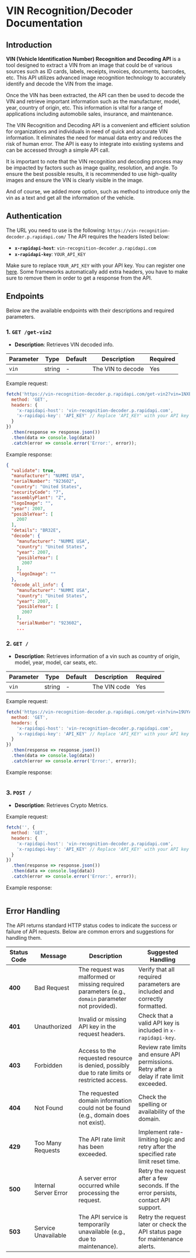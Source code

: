 # VIN Recognition/Decoder Documentation

## Introduction

**VIN (Vehicle Identification Number) Recognition and Decoding API** is a tool designed to extract a VIN from an image that could be of various sources such as ID cards, labels, receipts, invoices, documents, barcodes, etc. This API utilizes advanced image recognition technology to accurately identify and decode the VIN from the image.

Once the VIN has been extracted, the API can then be used to decode the VIN and retrieve important information such as the manufacturer, model, year, country of origin, etc. This information is vital for a range of applications including automobile sales, insurance, and maintenance.

The VIN Recognition and Decoding API is a convenient and efficient solution for organizations and individuals in need of quick and accurate VIN information. It eliminates the need for manual data entry and reduces the risk of human error. The API is easy to integrate into existing systems and can be accessed through a simple API call.

It is important to note that the VIN recognition and decoding process may be impacted by factors such as image quality, resolution, and angle. To ensure the best possible results, it is recommended to use high-quality images and ensure the VIN is clearly visible in the image.

And of course, we added more option, such as method to introduce only the vin as a text and get all the information of the vehicle.

## Authentication

The URL you need to use is the following: `https://vin-recognition-decoder.p.rapidapi.com/`
The API requires the headers listed below:

- **`x-rapidapi-host`**: `vin-recognition-decoder.p.rapidapi.com`
- **`x-rapidapi-key`**: `YOUR_API_KEY`

Make sure to replace `YOUR_API_KEY` with your API key. You can register one [here](https://rapidapi.com/belchiorarkad-FqvHs2EDOtP/api/vin-recognition-decoder/pricing).
Some frameworks automatically add extra headers, you have to make sure to remove them in order to get a response from the API.

## Endpoints

Below are the available endpoints with their descriptions and required parameters.

### 1. **`GET /get-vin2`**

- **Description**: Retrieves VIN decoded info.

| Parameter | Type   | Default | Description                                 | Required |
|-----------|--------|---------|---------------------------------------------|----------|
| `vin`     | string | -       | The VIN to decode                           | Yes      |

Example request:

```javascript
fetch('https://vin-recognition-decoder.p.rapidapi.com/get-vin2?vin=1NXBR32E77Z923602', {
  method: 'GET',
  headers: {
    'x-rapidapi-host': 'vin-recognition-decoder.p.rapidapi.com',
    'x-rapidapi-key': 'API_KEY' // Replace 'API_KEY' with your API key
  }
})
  .then(response => response.json())
  .then(data => console.log(data))
  .catch(error => console.error('Error:', error));
```

Example response:

```json
{
  "validate": true,
  "manufacturer": "NUMMI USA",
  "serialNumber": "923602",
  "country": "United States",
  "securityCode": "7",
  "assemblyPlant": "Z",
  "logoImage": "",
  "year": 2007,
  "posibleYear": [
    2007
  ],
  "details": "BR32E",
  "decode": {
    "manufacturer": "NUMMI USA",
    "country": "United States",
    "year": 2007,
    "posibleYear": [
      2007
    ],
    "logoImage": ""
  },
  "decode_all_info": {
    "manufacturer": "NUMMI USA",
    "country": "United States",
    "year": 2007,
    "posibleYear": [
      2007
    ],
    "serialNumber": "923602",
    ...
```

### 2. **`GET /`**

- **Description**: Retrieves information of a vin such as country of origin, model, year, model, car seats, etc.

| Parameter | Type   | Default | Description                            | Required |
|-----------|--------|---------|----------------------------------------|----------|
| `vin`     | string | -       | The VIN code                           | Yes      |

Example request:

```javascript
fetch('https://vin-recognition-decoder.p.rapidapi.com/get-vin?vin=19UYA42601A019296', {
  method: 'GET',
  headers: {
    'x-rapidapi-host': 'vin-recognition-decoder.p.rapidapi.com',
    'x-rapidapi-key': 'API_KEY' // Replace 'API_KEY' with your API key
  }
})
  .then(response => response.json())
  .then(data => console.log(data))
  .catch(error => console.error('Error:', error));
```

Example response:

```json

```

### 3. **`POST /`**

- **Description**: Retrieves Crypto Metrics.

Example request:

```javascript
fetch('', {
  method: 'GET',
  headers: {
    'x-rapidapi-host': 'vin-recognition-decoder.p.rapidapi.com',
    'x-rapidapi-key': 'API_KEY' // Replace 'API_KEY' with your API key
  }
})
  .then(response => response.json())
  .then(data => console.log(data))
  .catch(error => console.error('Error:', error));
```

Example response:

```json

```

## Error Handling

The  API returns standard HTTP status codes to indicate the success or failure of API requests. Below are common errors and suggestions for handling them.

|Status Code|Message|Description|Suggested Handling|
|--|--|--|--|
| **400** | Bad Request | The request was malformed or missing required parameters (e.g., `domain` parameter not provided). | Verify that all required parameters are included and correctly formatted. |
| **401** | Unauthorized | Invalid or missing API key in the request headers. | Check that a valid API key is included in `x-rapidapi-key`. |
| **403** | Forbidden | Access to the requested resource is denied, possibly due to rate limits or restricted access. | Review rate limits and ensure API permissions. Retry after a delay if rate limit exceeded. |
| **404** | Not Found | The requested domain information could not be found (e.g., domain does not exist). | Check the spelling or availability of the domain. |
| **429** | Too Many Requests | The API rate limit has been exceeded. | Implement rate-limiting logic and retry after the specified rate limit reset time. |
| **500** | Internal Server Error | A server error occurred while processing the request. | Retry the request after a few seconds. If the error persists, contact API support. |
| **503** | Service Unavailable | The API service is temporarily unavailable (e.g., due to maintenance). | Retry the request later or check the API status page for maintenance alerts. |
